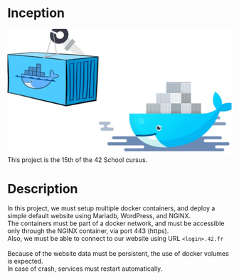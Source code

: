 # Inception
![Project illustration](./illustration.png "What's in that box ?!")
This project is the 15th of the 42 School cursus.<br>

# Description
In this project, we must setup multiple docker containers, and deploy a simple default website using Mariadb, WordPress, and NGINX.<br>
The containers must be part of a docker network, and must be accessible only through the NGINX container, via port 443 (https).<br>
Also, we must be able to connect to our website using URL `<login>.42.fr`<br>
<br>
Because of the website data must be persistent, the use of docker volumes is expected.<br>
In case of crash, services must restart automatically.<br>
